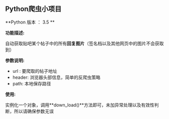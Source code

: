 ## Python爬虫小项目

**Python 版本 ： 3.5 **

**功能描述:**

自动获取贴吧某个帖子中的所有**回复图片**（签名档以及其他网页中的图片不会获取到）

**参数说明:**

- url : 要爬取的帖子地址
- header: 浏览器头部信息，简单的反爬虫策略
- path: 本地保存路径
  ​

**使用:**

实例化一个对象，调用**down_load()**方法即可，未加异常处理以及有效性判断，所以请确保参数无误









